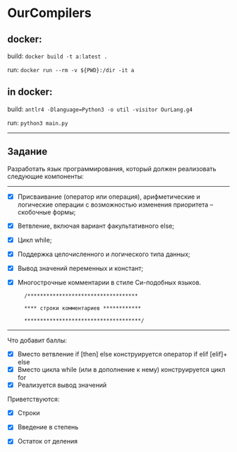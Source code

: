 # OurCompilers
## docker:
build:
```docker build -t a:latest .```

run:
```docker run --rm -v ${PWD}:/dir -it a```

## in docker:
build: 
```antlr4 -Dlanguage=Python3 -o util -visitor OurLang.g4```

run: 
```python3 main.py```

---
## Задание
Разработать язык программирования, который должен реализовать следующие компоненты:

---
-[x] Присваивание (оператор или операция), арифметические и логические операции с возможностью изменения приоритета – скобочные формы;
-[x] Ветвление, включая вариант факультативного else;
-[x] Цикл while;
-[x] Поддержка целочисленного и логического типа данных;
-[x] Вывод значений переменных и констант;
-[x] Многострочные комментарии в стиле Си-подобных языков.

        /***********************************
        
        **** строки комментариев ************
        
        *************************************/

---
Что добавит баллы:
-[x] Вместо ветвление if [then] else конструируется оператор if elif [elif]+ else
-[x] Вместо цикла while (или в дополнение к нему) конструируется цикл for
-[x] Реализуется вывод значений

Приветствуются:
- [x] Строки
- [x] Введение в степень
- [x] Остаток от деления

